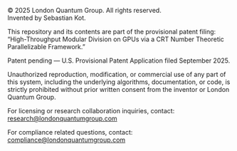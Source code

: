 © 2025 London Quantum Group. All rights reserved.  
Invented by Sebastian Kot.

This repository and its contents are part of the provisional patent filing:
“High-Throughput Modular Division on GPUs via a CRT Number Theoretic Parallelizable Framework.”

Patent pending — U.S. Provisional Patent Application filed September 2025.

Unauthorized reproduction, modification, or commercial use of any part of this system,
including the underlying algorithms, documentation, or code, is strictly prohibited
without prior written consent from the inventor or London Quantum Group.

For licensing or research collaboration inquiries, contact:
research@londonquantumgroup.com

For compliance related questions, contact: compliance@londonquantumgroup.com
